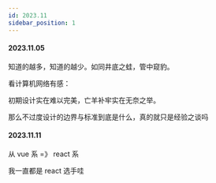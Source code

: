 ```yaml
---
id: 2023.11
sidebar_position: 1
---
```


#### 2023.11.05

知道的越多，知道的越少。如同井底之蛙，管中窥豹。

看计算机网络有感：

初期设计实在难以完美，亡羊补牢实在无奈之举。

那么不过度设计的边界与标准到底是什么，真的就只是经验之谈吗

#### 2023.11.11

从 vue 系 =》 react 系

我一直都是 react 选手哇
